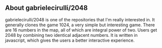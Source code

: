 ## About gabrielecirulli/2048

gabrielecirulli/2048 is one of the repositories that I'm really interested in. 
It generally clones the game 1024, a very simple but interesting game. There are 16 numbers in the map, all of which are integral power of two. Users get 2048 by combining two identical adjacent numbers. It is written in javascript, which gives the users a better interactive experience. 
